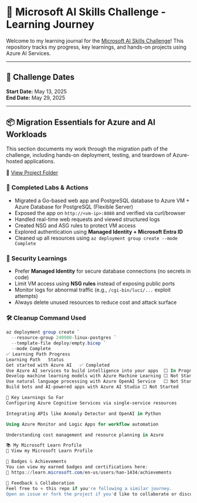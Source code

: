 # 🚀 Microsoft AI Skills Challenge - Learning Journey

Welcome to my learning journal for the [Microsoft AI Skills Challenge](https://aka.ms/aiskillschallenge)! This repository tracks my progress, key learnings, and hands-on projects using Azure AI Services.

---

## 📅 Challenge Dates
**Start Date:** May 13, 2025  
**End Date:** May 29, 2025

---

## 📦 Migration Essentials for Azure and AI Workloads

This section documents my work through the migration path of the challenge, including hands-on deployment, testing, and teardown of Azure-hosted applications.

📁 [View Project Folder](./projects/migration-essentials-azure-ai/)

### 🔧 Completed Labs & Actions

- Migrated a Go-based web app and PostgreSQL database to Azure VM + Azure Database for PostgreSQL (Flexible Server)
- Exposed the app on `http://<vm-ip>:8080` and verified via curl/browser
- Handled real-time web requests and viewed structured logs
- Created NSG and ASG rules to protect VM access
- Explored authentication using **Managed Identity + Microsoft Entra ID**
- Cleaned up all resources using `az deployment group create --mode Complete`

### 🔐 Security Learnings

- Prefer **Managed Identity** for secure database connections (no secrets in code)
- Limit VM access using **NSG rules** instead of exposing public ports
- Monitor logs for abnormal traffic (e.g., `/cgi-bin/luci/...` exploit attempts)
- Always delete unused resources to reduce cost and attack surface

### 🛠️ Cleanup Command Used

```powershell
az deployment group create `
  --resource-group 240900-linux-postgres `
  --template-file deploy/empty.bicep `
  --mode Complete
✅ Learning Path Progress
Learning Path	Status
Get started with Azure AI	✅ Completed
Use Azure AI services to build intelligence into your apps	⬜ In Progress
Develop machine learning models with Azure Machine Learning	⬜ Not Started
Use natural language processing with Azure OpenAI Service	⬜ Not Started
Build bots and AI-powered apps with Azure AI Studio	⬜ Not Started

🧠 Key Learnings So Far
Configuring Azure Cognitive Services via single-service resources

Integrating APIs like Anomaly Detector and OpenAI in Python

Using Azure Monitor and Logic Apps for workflow automation

Understanding cost management and resource planning in Azure

📚 My Microsoft Learn Profile
🔗 View my Microsoft Learn Profile

🏅 Badges & Achievements
You can view my earned badges and certifications here:
🔗 https://learn.microsoft.com/en-us/users/han-1434/achievements

💬 Feedback & Collaboration
Feel free to ⭐ this repo if you're following a similar journey.
Open an issue or fork the project if you'd like to collaborate or discuss Azure AI use cases!
